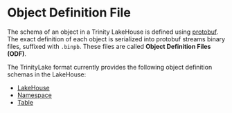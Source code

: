 # Object Definition File

The schema of an object in a Trinity LakeHouse is defined using [protobuf](https://protobuf.dev/).
The exact definition of each object is serialized into protobuf streams binary files, suffixed with `.binpb`.
These files are called **Object Definition Files (ODF)**.

The TrinityLake format currently provides the following object definition schemas in the LakeHouse:

- [LakeHouse](./lakehouse.md)
- [Namespace](./namespace.md)
- [Table](./table/overview.md)

